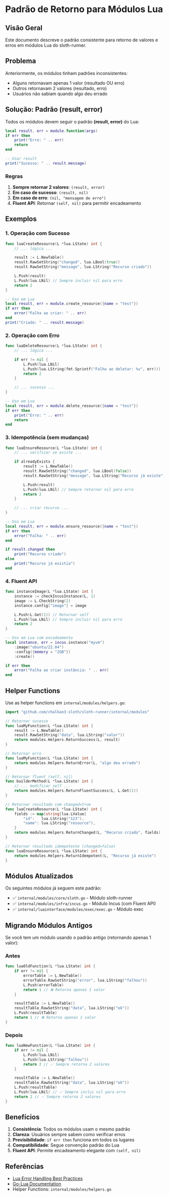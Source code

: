 # Padrão de Retorno para Módulos Lua

## Visão Geral

Este documento descreve o padrão consistente para retorno de valores e erros em módulos Lua do sloth-runner.

## Problema

Anteriormente, os módulos tinham padrões inconsistentes:
- Alguns retornavam apenas 1 valor (resultado OU erro)
- Outros retornavam 2 valores (resultado, erro)
- Usuários não sabiam quando algo deu errado

## Solução: Padrão (result, error)

Todos os módulos devem seguir o padrão **(result, error)** do Lua:

```lua
local result, err = module.function(args)
if err then
    print("Erro: " .. err)
    return
end

-- Usar result
print("Sucesso: " .. result.message)
```

### Regras

1. **Sempre retornar 2 valores**: `(result, error)`
2. **Em caso de sucesso**: `(result, nil)`
3. **Em caso de erro**: `(nil, "mensagem de erro")`
4. **Fluent API**: Retornar `(self, nil)` para permitir encadeamento

## Exemplos

### 1. Operação com Sucesso

```go
func luaCreateResource(L *lua.LState) int {
    // ... lógica ...

    result := L.NewTable()
    result.RawSetString("changed", lua.LBool(true))
    result.RawSetString("message", lua.LString("Recurso criado"))

    L.Push(result)
    L.Push(lua.LNil) // Sempre incluir nil para erro
    return 2
}
```

```lua
-- Uso em Lua
local result, err = module.create_resource({name = "test"})
if err then
    error("Falha ao criar: " .. err)
end
print("Criado: " .. result.message)
```

### 2. Operação com Erro

```go
func luaDeleteResource(L *lua.LState) int {
    // ... lógica ...

    if err != nil {
        L.Push(lua.LNil)
        L.Push(lua.LString(fmt.Sprintf("Falha ao deletar: %v", err)))
        return 2
    }

    // ... sucesso ...
}
```

```lua
-- Uso em Lua
local result, err = module.delete_resource({name = "test"})
if err then
    print("Erro: " .. err)
    return
end
```

### 3. Idempotência (sem mudanças)

```go
func luaEnsureResource(L *lua.LState) int {
    // ... verificar se existe ...

    if alreadyExists {
        result := L.NewTable()
        result.RawSetString("changed", lua.LBool(false))
        result.RawSetString("message", lua.LString("Recurso já existe"))

        L.Push(result)
        L.Push(lua.LNil) // Sempre retornar nil para erro
        return 2
    }

    // ... criar recurso ...
}
```

```lua
-- Uso em Lua
local result, err = module.ensure_resource({name = "test"})
if err then
    error("Falha: " .. err)
end

if result.changed then
    print("Recurso criado")
else
    print("Recurso já existia")
end
```

### 4. Fluent API

```go
func instanceImage(L *lua.LState) int {
    instance := checkIncusInstance(L, 1)
    image := L.CheckString(2)
    instance.config["image"] = image

    L.Push(L.Get(1)) // Retornar self
    L.Push(lua.LNil) // Sempre incluir nil para erro
    return 2
}
```

```lua
-- Uso em Lua com encadeamento
local instance, err = incus.instance("myvm")
    :image("ubuntu/22.04")
    :config({memory = "2GB"})
    :create()

if err then
    error("Falha ao criar instância: " .. err)
end
```

## Helper Functions

Use as helper functions em `internal/modules/helpers.go`:

```go
import "github.com/chalkan3-sloth/sloth-runner/internal/modules"

// Retornar sucesso
func luaMyFunction(L *lua.LState) int {
    result := L.NewTable()
    result.RawSetString("data", lua.LString("valor"))
    return modules.Helpers.ReturnSuccess(L, result)
}

// Retornar erro
func luaMyFunction(L *lua.LState) int {
    return modules.Helpers.ReturnError(L, "algo deu errado")
}

// Retornar fluent (self, nil)
func builderMethod(L *lua.LState) int {
    // ... modificar self ...
    return modules.Helpers.ReturnFluentSuccess(L, L.Get(1))
}

// Retornar resultado com changed=true
func luaCreateResource(L *lua.LState) int {
    fields := map[string]lua.LValue{
        "id":   lua.LString("123"),
        "name": lua.LString("resource"),
    }
    return modules.Helpers.ReturnChanged(L, "Recurso criado", fields)
}

// Retornar resultado idempotente (changed=false)
func luaEnsureResource(L *lua.LState) int {
    return modules.Helpers.ReturnIdempotent(L, "Recurso já existe")
}
```

## Módulos Atualizados

Os seguintes módulos já seguem este padrão:

- ✅ `internal/modules/core/sloth.go` - Módulo sloth-runner
- ✅ `internal/modules/infra/incus.go` - Módulo Incus (com Fluent API)
- ✅ `internal/luainterface/modules/exec/exec.go` - Módulo exec

## Migrando Módulos Antigos

Se você tem um módulo usando o padrão antigo (retornando apenas 1 valor):

### Antes

```go
func luaOldFunction(L *lua.LState) int {
    if err != nil {
        errorTable := L.NewTable()
        errorTable.RawSetString("error", lua.LString("falhou"))
        L.Push(errorTable)
        return 1 // ❌ Retorna apenas 1 valor
    }

    resultTable := L.NewTable()
    resultTable.RawSetString("data", lua.LString("ok"))
    L.Push(resultTable)
    return 1 // ❌ Retorna apenas 1 valor
}
```

### Depois

```go
func luaNewFunction(L *lua.LState) int {
    if err != nil {
        L.Push(lua.LNil)
        L.Push(lua.LString("falhou"))
        return 2 // ✅ Sempre retorna 2 valores
    }

    resultTable := L.NewTable()
    resultTable.RawSetString("data", lua.LString("ok"))
    L.Push(resultTable)
    L.Push(lua.LNil) // ✅ Sempre inclui nil para erro
    return 2 // ✅ Sempre retorna 2 valores
}
```

## Benefícios

1. **Consistência**: Todos os módulos usam o mesmo padrão
2. **Clareza**: Usuários sempre sabem como verificar erros
3. **Previsibilidade**: `if err then` funciona em todos os lugares
4. **Compatibilidade**: Segue convenção padrão do Lua
5. **Fluent API**: Permite encadeamento elegante com `(self, nil)`

## Referências

- [Lua Error Handling Best Practices](https://www.lua.org/pil/8.4.html)
- [Go-Lua Documentation](https://pkg.go.dev/github.com/yuin/gopher-lua)
- Helper Functions: `internal/modules/helpers.go`

